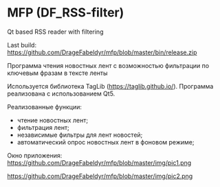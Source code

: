 # MFP (DF_RSS-filter)
Qt based RSS reader with filtering 

Last build: https://github.com/DrageFabeldyr/mfp/blob/master/bin/release.zip

Программа чтения новостных лент с возможностью фильтрации по ключевым фразам в тексте ленты

Используется библиотека TagLib (https://taglib.github.io/). Программа реализована с использованием Qt5.

Реализованные функции:
- чтение новостных лент;
- фильтрация лент;
- независимые фильтры для лент новостей;
- автоматический опрос новостных лент в фоновом режиме;

Окно приложения:
https://github.com/DrageFabeldyr/mfp/blob/master/img/pic1.png

https://github.com/DrageFabeldyr/mfp/blob/master/img/pic2.png

